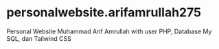 # personalwebsite.arifamrullah275
Personal Website Muhammad Arif Amrullah with user PHP, Database My SQL, dan Tailwind CSS
